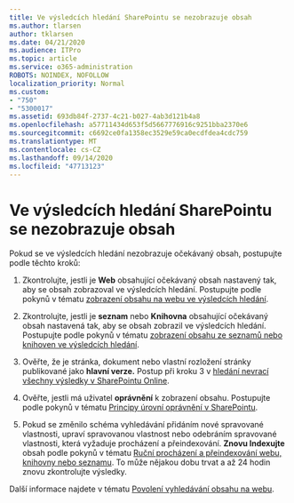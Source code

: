 ```yaml
---
title: Ve výsledcích hledání SharePointu se nezobrazuje obsah
ms.author: tlarsen
author: tklarsen
ms.date: 04/21/2020
ms.audience: ITPro
ms.topic: article
ms.service: o365-administration
ROBOTS: NOINDEX, NOFOLLOW
localization_priority: Normal
ms.custom:
- "750"
- "5300017"
ms.assetid: 693db84f-2737-4c21-b027-4ab3d121b4a8
ms.openlocfilehash: a57711434d653f5d5667776916c9251bba2370e6
ms.sourcegitcommit: c6692ce0fa1358ec3529e59ca0ecdfdea4cdc759
ms.translationtype: MT
ms.contentlocale: cs-CZ
ms.lasthandoff: 09/14/2020
ms.locfileid: "47713123"
---
```

# <a name="content-doesnt-appear-in-sharepoint-search-results"></a>Ve výsledcích hledání SharePointu se nezobrazuje obsah

Pokud se ve výsledcích hledání nezobrazuje očekávaný obsah, postupujte podle těchto kroků:
  
1. Zkontrolujte, jestli je **Web** obsahující očekávaný obsah nastavený tak, aby se obsah zobrazoval ve výsledcích hledání. Postupujte podle pokynů v tématu [zobrazení obsahu na webu ve výsledcích hledání](https://docs.microsoft.com/sharepoint/make-site-content-searchable#show-content-on-a-site-in-search-results).

2. Zkontrolujte, jestli je **seznam** nebo **Knihovna** obsahující očekávaný obsah nastavená tak, aby se obsah zobrazil ve výsledcích hledání. Postupujte podle pokynů v tématu [zobrazení obsahu ze seznamů nebo knihoven ve výsledcích hledání](https://docs.microsoft.com/sharepoint/make-site-content-searchable#show-content-from-lists-or-libraries-in-search-results).

3. Ověřte, že je stránka, dokument nebo vlastní rozložení stránky publikované jako **hlavní verze.** Postup při kroku 3 v [hledání nevrací všechny výsledky v SharePointu Online](https://go.microsoft.com/fwlink/?linkid=874525).

4. Ověřte, jestli má uživatel **oprávnění** k zobrazení obsahu. Postupujte podle pokynů v tématu [Principy úrovní oprávnění v SharePointu](https://docs.microsoft.com/sharepoint/understanding-permission-levels).
    
5. Pokud se změnilo schéma vyhledávání přidáním nové spravované vlastnosti, upraví spravovanou vlastnost nebo odebráním spravované vlastnosti, která vyžaduje procházení a přeindexování. **Znovu Indexujte** obsah podle pokynů v tématu [Ruční procházení a přeindexování webu, knihovny nebo seznamu](https://docs.microsoft.com/sharepoint/crawl-site-content). To může nějakou dobu trvat a až 24 hodin znovu zkontrolujte výsledky.

Další informace najdete v tématu [Povolení vyhledávání obsahu na webu](https://docs.microsoft.com/sharepoint/make-site-content-searchable). 
  
